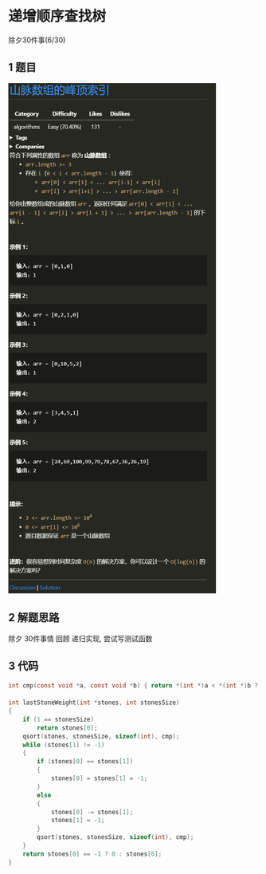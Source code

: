 # 递增顺序查找树
除夕30件事(6/30)
## 1 题目
![alt](Q.PNG)

## 2 解题思路
除夕 30件事情
回顾 递归实现, 尝试写测试函数

## 3 代码
``` c
int cmp(const void *a, const void *b) { return *(int *)a < *(int *)b ? 1 : -1; }

int lastStoneWeight(int *stones, int stonesSize)
{
    if (1 == stonesSize)
        return stones[0];
    qsort(stones, stonesSize, sizeof(int), cmp);
    while (stones[1] != -1)
    {
        if (stones[0] == stones[1])
        {
            stones[0] = stones[1] = -1;
        }
        else
        {
            stones[0] -= stones[1];
            stones[1] = -1;
        }
        qsort(stones, stonesSize, sizeof(int), cmp);
    }
    return stones[0] == -1 ? 0 : stones[0];
}
```